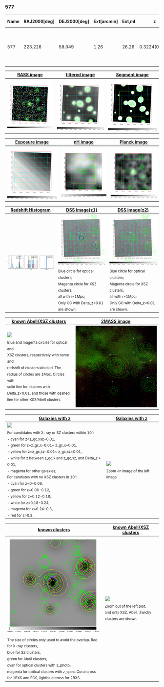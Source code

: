 <div STYLE="page-break-after: always;"></div>

### 577

|Name|RAJ2000[deg]|DEJ2000[deg] |Ext[arcmin]| Ext,ml | z | z_src| C|GC(XSZ,Delta_z<0.01)| GC(OPT,Delta_z<0.01)|GC| R_sig[arcmin] | R500[arcmin] | R500[Mpc]| CRsig[c/s] | CR500[c/s] |L500[1E44 erg/s]|F500[1E-12 erg/s/cm^2]| M500[1E14 Msun]|Tx[keV]|Cnt_sig|Beta|Rc[arcmin]|Comment|Alias|
|---|---|---|---|---|---|------|---|--------|---------|----------|---|---|---|---|---|---|---|---|---|---|---|---|---|---|
|577| 223.226| 58.049| 1.26| 26.26| 0.3224(0.005)| z1, z_xsz| B| MCXC, PSZ2, Tar| A, N, W| A, C, F20, MCXC, N, PSZ2, SPI, Tar, W| 21.244| 4.493| 1.261| 0.164(0.042)| 0.145(0.037)| 10.290(1.521)| 3.020(0.446)| 7.96(0.53)| 8.58(0.37)| 149.4| 0.632(-0.055+0.080)| 1.725(-0.510+0.622)| -| k069|

|[RASS image](../image/577/577_img.pdf)|[filtered image](../image/577/577_fil.pdf)|[Segment image](../image/577/577_seg.pdf)|
|-------------------|--------------------|-------------------|
| <img src="../image/577/577_img.png" width="300">  | <img src="../image/577/577_fil.png" width="300">   | <img src="../image/577/577_seg.png" width="300">  |

|[Exposure image](../image/577/577_mex.pdf)| [nH image](../image/577/577_nh.pdf)| [Planck image](../image/577/577_p.pdf)|
|-------------------|--------------------|-------------------|
|<img src="../image/577/577_mex.png" width="300">   | <img src="../image/577/577_nh.png" width="300">    | <img src="../image/577/577_p.png" width="300"> |

|[Redshift Histogram](../image/577/577_zg.pdf) | [DSS image(z1)](../image/577/577_dss_z1.pdf)      |  [DSS image(z2)](../image/577/577_dss_z2.pdf)    |
|-------------------|--------------------|-------------------|
|<img src="../image/577/577_zg.png" width="300"> |<img src="../image/577/577_dss_z1.png" width="300"> <sub><br>Blue circle for optical clusters; <br>Magenta circle for XSZ clusters; <br>all with r=1Mpc; <br>Only GC with Delta_z<0.01 are shown. </sub>| <img src="../image/577/577_dss_z2.png" width="300"><sub><br>Blue circle for optical clusters; <br>Magenta circle for XSZ clusters; <br>all with r=1Mpc; <br>Only GC with Delta_z<0.01 are shown. </sub> |

|[known Abell/XSZ clusters](../image/577/577_m.pdf) | [2MASS image](../image/577/577_2mass.pdf)      |
|-------------------|-------------------|
|<img src=../image/577/577_m.png width="300"> <br><sub>Blue and magenta circles for optical and <br>XSZ clusters, respectively with name and <br>redshift of clusters labelled. The <br>radius of circles are 1Mpc. Circles with <br>solid line for clusters with <br>Delta_z<0.01, and those with dashed <br>line for other XSZ/Abell clusters.        </sub>|<img src="../image/577/577_2mass.png" width="300">  |

|[Galaxies with z](../image/577/577_opt_ned.pdf) |[Galaxies with z](../image/577/577_opt_ned_zoom.pdf) |
|-------------------|-------------------|
| <img src=../image/577/577_opt_ned.png width="300"> <br><sub> For candidates with X-ray or SZ clusters within 10': <br> - cyan for z<z_gc,xsz-0.01, <br> - green for z=z_gc,x-0.01~ z_gc,x+0.01, <br> - yellow for z=z_gc,sz-0.01~ z_gc,sz+0.01, <br> - white for z between z_gc,x and z_gc,sz, and Delta_z > 0.01, <br> - magenta for other galaxies; <br>For candiates with no XSZ clusters in 10': <br> - cyan for z=0-0.06, <br> - green for z=0.06-0.12, <br> - yellow for z=0.12-0.18, <br> - white for z=0.18-0.24, <br> - magenta for z=0.24-0.3, <br> - red for z>0.3 ;  </sub>|<img src=../image/577/577_opt_ned_zoom.png width="300">  <br><sub> Zoom-in image of the left image</sub>|

|[known clusters](../image/577/577_gc.pdf) |[known Abell/XSZ clusters](../image/577/577_gc_large.pdf) |
|-------------------|-------------------|
| <img src=../image/577/577_gc.png width="300"> <br><sub> The size of circles only used to avoid the overlap. Red for X-ray clusters, <br> blue for SZ clusters, <br> green for Abell clusters, <br> cyan for optical clusters with z_photo, <br> magenta for optical clusters with z_spec. Coral cross for 1RXS and FCS, lightblue cross for 2RXS. </sub>|<img src=../image/577/577_gc_large.png width="300"> <br><sub> Zoom out of the left plot, <br> and only XSZ, Abell, Zwicky clusters are shown. </sub> |



